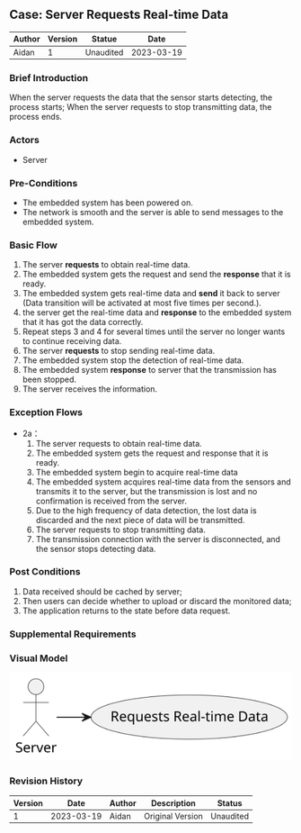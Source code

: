

## Case: Server Requests Real-time Data

| Author | Version | Statue    | Date       |
| ------ | ------- | --------- | ---------- |
| Aidan  | 1       | Unaudited | 2023-03-19 |

### Brief Introduction

When the server requests the data that the sensor starts detecting, the process starts; When the server requests to stop transmitting data, the process ends.

### Actors

- Server

### Pre-Conditions

- The embedded system has been powered on.
- The network is smooth and the server is able to send messages to the embedded system.

### Basic Flow

1. The server **requests** to obtain real-time data.
1. The embedded system gets the request and send the **response** that it is ready.
1. The embedded system gets real-time data and **send** it back to server (Data transition will be activated at most five times per second.).
1. the server get the real-time data and **response** to the embedded system that it has got the data correctly.
1. Repeat steps 3 and 4 for several times until the server no longer wants to continue receiving data.
4. The server **requests** to stop sending real-time data.
4. The embedded system stop the detection of real-time data.
4. The embedded system **response** to server that the transmission has been stopped.
4. The server receives the information.

### Exception Flows

- 2a：
  1. The server requests to obtain real-time data.
  2. The embedded system gets the request and response that it is ready.
  2. The embedded system begin to acquire real-time data
  3. The embedded system acquires real-time data from the sensors and transmits it to the server, but the transmission is lost and no confirmation is received from the server.
  4. Due to the high frequency of data detection, the lost data is discarded and the next piece of data will be transmitted.
  5. The server requests to stop transmitting data.
  5. The transmission connection with the server is disconnected, and the sensor stops detecting data.

### Post Conditions

1. Data received should be cached by server;
1. Then users can decide whether to upload or discard the monitored data;
2. The application returns to the state before data request.

### Supplemental Requirements



### Visual Model

<img src="Server Requests Real-time Data.svg" style="zoom:150%;" />

### Revision History

| Version | Date       | Author | Description      | Status    |
| ------- | ---------- | ------ | ---------------- | --------- |
| 1       | 2023-03-19 | Aidan  | Original Version | Unaudited |

